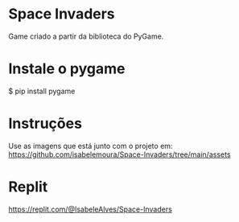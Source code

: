 # Space Invaders
Game criado a partir da biblioteca do PyGame. 

# Instale o pygame 
$ pip install pygame

# Instruções 
Use as imagens que está junto com o projeto em: https://github.com/isabelemoura/Space-Invaders/tree/main/assets

# Replit
https://replit.com/@IsabeleAlves/Space-Invaders
